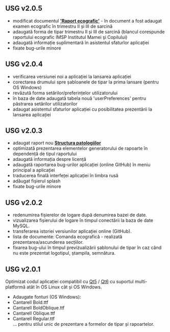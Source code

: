 ## USG v2.0.5
* modificat documentul <b><u>'Raport ecografic'</u></b> - în document a fost adaugat examen ecografic în trimestru II și III de sarcină
* adaugată forma de tipar trimestru II și III de sarcină (blancul corespunde raportului ecografic IMSP Institutul Mamei şi Copilului)
* adaugată informație suplimentară în asistentul sfaturlor aplicației
* fixate bug-urile minore

## USG v2.0.4  
* verificarea versiunei noi a aplicației la lansarea aplicației 
* corectarea drumului spre șabloanele de tipar la prima lansare (pentru OS Windows)
* revăzută forma setărilor/preferințelor utilizatorului
* în baza de date adaugată tabela nouă 'userPreferences' pentru păstrarea setărilor utilizatorilor
* adaugat asistentul sfaturlor aplicației cu posibilitatea prezentării la lansarea aplicației 

## USG v2.0.3
* adaugat raport nou <b><u>Structura patologiilor</u></b>  
* optimizată prezentarea elementelor generatorului de rapoarte în dependență de tipul raportului 
* adaugată informația despre licență  
* adaugată raportarea bug-urilor aplicației (online GitHub) în meniu principal a aplicației
* traducerea finală interfeței aplicației în limbra rusă
* adăugat fișierul splash     
* fixate bug-urile minore

## USG v2.0.2  
* redenumirea fișierelor de logare după denumirea bazei de date.
* vizualizarea fișierului de logare în timpul conectării la baza de date MySQL.
* transferarea istoriei versiunilor aplicației online (GitHub).
* lista de documente: Comanda ecografică - realizată prezentarea/ascunderea secțiilor.
* fixarea bug-ului în timpul previzualizării șablonului de tipar în caz când nu este prezentat logotipul, ștampila, semnătura.

## USG v2.0.1
Optimizat codul aplicației compatibil cu [Qt5](https://doc.qt.io/qt-5/qt5-intro.html) / [Qt6](https://doc.qt.io/qt-6/whatsnewqt6.html) cu suportul 
multi-platformă atât în OS Linux cât și OS Windows.  
* Adaugate fonturi (OS Windows):
* Cantarell Bold.ttf  
* Cantarell BoldOblique.ttf  
* Cantarell Oblique.ttf  
* Cantarell Regular.ttf  
... pentru stilul unic de prezentare a formelor de tipar și rapoartelor.
